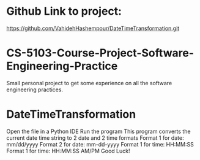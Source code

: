 # Github Link to project:
https://github.com/VahidehHashempour/DateTimeTransformation.git
# CS-5103-Course-Project-Software-Engineering-Practice
Small personal project to get some experience on all the software engineering practices.

# DateTimeTransformation
Open the file in a Python IDE
Run the program
This program converts the current date time string to 2 date and 2 time formats
Format 1 for date: mm/dd/yyyy
Format 2 for date: mm-dd-yyyy
Format 1 for time: HH:MM:SS
Format 1 for time: HH:MM:SS AM/PM
Good Luck!

